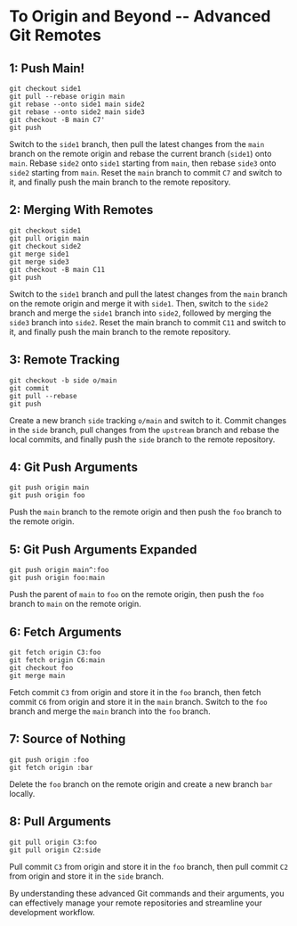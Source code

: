 # To Origin and Beyond -- Advanced Git Remotes

## 1: Push Main!
```
git checkout side1
git pull --rebase origin main
git rebase --onto side1 main side2
git rebase --onto side2 main side3
git checkout -B main C7'
git push
```

Switch to the `side1` branch, then pull the latest changes from the `main` branch on the remote origin and rebase the current branch (`side1`) onto `main`. Rebase `side2` onto `side1` starting from `main`, then rebase `side3` onto `side2` starting from `main`. Reset the `main` branch to commit `C7` and switch to it, and finally push the main branch to the remote repository.

## 2: Merging With Remotes
```
git checkout side1
git pull origin main
git checkout side2
git merge side1
git merge side3
git checkout -B main C11
git push
```

Switch to the `side1` branch and pull the latest changes from the `main` branch on the remote origin and merge it with `side1`. Then, switch to the `side2` branch and merge the `side1` branch into `side2`, followed by merging the `side3` branch into `side2`. Reset the main branch to commit `C11` and switch to it, and finally push the main branch to the remote repository.


## 3: Remote Tracking
```
git checkout -b side o/main
git commit
git pull --rebase
git push
```

Create a new branch `side` tracking `o/main` and switch to it. Commit changes in the `side` branch, pull changes from the `upstream` branch and rebase the local commits, and finally push the `side` branch to the remote repository.

## 4: Git Push Arguments
```
git push origin main
git push origin foo
```

Push the `main` branch to the remote origin and then push the `foo` branch to the remote origin.


## 5: Git Push Arguments Expanded
```
git push origin main^:foo
git push origin foo:main
```

Push the parent of `main` to `foo` on the remote origin, then push the `foo` branch to `main` on the remote origin.

## 6: Fetch Arguments
```
git fetch origin C3:foo
git fetch origin C6:main
git checkout foo
git merge main
```

Fetch commit `C3` from origin and store it in the `foo` branch, then fetch commit `C6` from origin and store it in the `main` branch. Switch to the `foo` branch and merge the `main` branch into the `foo` branch.


## 7: Source of Nothing
```
git push origin :foo
git fetch origin :bar
```

Delete the `foo` branch on the remote origin and create a new branch `bar` locally.


## 8: Pull Arguments
```
git pull origin C3:foo
git pull origin C2:side
```
Pull commit `C3` from origin and store it in the `foo` branch, then pull commit `C2` from origin and store it in the `side` branch.

By understanding these advanced Git commands and their arguments, you can effectively manage your remote repositories and streamline your development workflow.